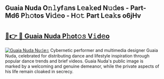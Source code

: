 ## Guaia Nuda O𝚗𝚕yf𝚊ns L𝚎a𝚔ed N𝚞𝚍es - Part-Md6 P𝚑𝚘tos Vi𝚍𝚎o - H𝚘𝚝 Part L𝚎a𝚔s o6jHv

# <h2><a href="http://kf6p7j0.oniu.top/?m=Guaia+Nuda">🔗👉 🔴 Guaia Nuda P𝚑ot𝚘𝚜 V𝚒d𝚎o</a></h2>

[![Guaia Nuda Nu𝚍e𝚜](https://i.imgur.com/0qMVB7G.gif)](http://kf6p7j0.oniu.top/?m=Guaia+Nuda)
Cybernetic performer and multimedia designer Guaia Nuda, celebrated for distributing dance and lifestyle inspiration through popular dance trends and brief videos. Guaia Nuda's public image is marked by a welcoming and genuine demeanor, while the private aspects of his life remain cloaked in secrecy.  
